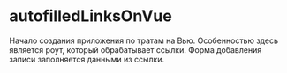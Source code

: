 # autofilledLinksOnVue
Начало создания приложения по тратам на Вью. Особенностью здесь является роут, который обрабатывает ссылки. Форма добавления записи заполняется данными из ссылки.
